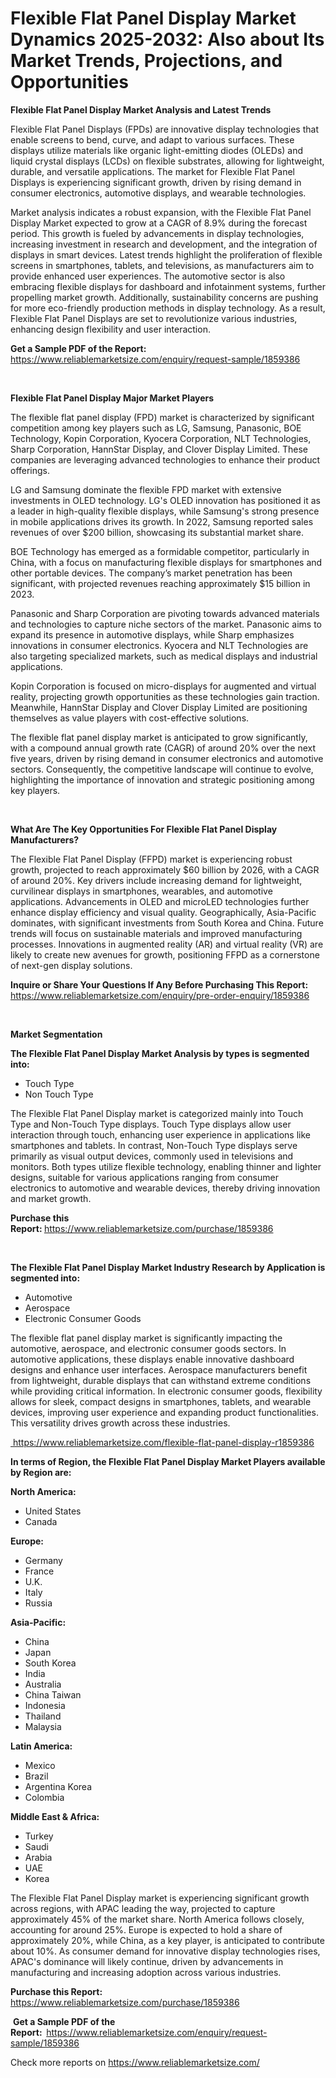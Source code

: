 <p><h1>Flexible Flat Panel Display Market Dynamics 2025-2032: Also about Its Market Trends, Projections, and Opportunities</h1></p><p><strong>Flexible Flat Panel Display Market Analysis and Latest Trends</strong></p>
<p><p>Flexible Flat Panel Displays (FPDs) are innovative display technologies that enable screens to bend, curve, and adapt to various surfaces. These displays utilize materials like organic light-emitting diodes (OLEDs) and liquid crystal displays (LCDs) on flexible substrates, allowing for lightweight, durable, and versatile applications. The market for Flexible Flat Panel Displays is experiencing significant growth, driven by rising demand in consumer electronics, automotive displays, and wearable technologies.</p><p>Market analysis indicates a robust expansion, with the Flexible Flat Panel Display Market expected to grow at a CAGR of 8.9% during the forecast period. This growth is fueled by advancements in display technologies, increasing investment in research and development, and the integration of displays in smart devices. Latest trends highlight the proliferation of flexible screens in smartphones, tablets, and televisions, as manufacturers aim to provide enhanced user experiences. The automotive sector is also embracing flexible displays for dashboard and infotainment systems, further propelling market growth. Additionally, sustainability concerns are pushing for more eco-friendly production methods in display technology. As a result, Flexible Flat Panel Displays are set to revolutionize various industries, enhancing design flexibility and user interaction.</p></p>
<p><strong>Get a Sample PDF of the Report:&nbsp;</strong> <a href="https://www.reliablemarketsize.com/enquiry/request-sample/1859386?utm_campaign=3511&utm_medium=2&utm_source=Github&utm_content=ia&utm_term=04042025&utm_id=flexible-flat-panel-display">https://www.reliablemarketsize.com/enquiry/request-sample/1859386</a></p>
<p>&nbsp;</p>
<p><strong>Flexible Flat Panel Display Major Market Players</strong></p>
<p><p>The flexible flat panel display (FPD) market is characterized by significant competition among key players such as LG, Samsung, Panasonic, BOE Technology, Kopin Corporation, Kyocera Corporation, NLT Technologies, Sharp Corporation, HannStar Display, and Clover Display Limited. These companies are leveraging advanced technologies to enhance their product offerings.</p><p>LG and Samsung dominate the flexible FPD market with extensive investments in OLED technology. LG's OLED innovation has positioned it as a leader in high-quality flexible displays, while Samsung's strong presence in mobile applications drives its growth. In 2022, Samsung reported sales revenues of over $200 billion, showcasing its substantial market share.</p><p>BOE Technology has emerged as a formidable competitor, particularly in China, with a focus on manufacturing flexible displays for smartphones and other portable devices. The company’s market penetration has been significant, with projected revenues reaching approximately $15 billion in 2023.</p><p>Panasonic and Sharp Corporation are pivoting towards advanced materials and technologies to capture niche sectors of the market. Panasonic aims to expand its presence in automotive displays, while Sharp emphasizes innovations in consumer electronics. Kyocera and NLT Technologies are also targeting specialized markets, such as medical displays and industrial applications.</p><p>Kopin Corporation is focused on micro-displays for augmented and virtual reality, projecting growth opportunities as these technologies gain traction. Meanwhile, HannStar Display and Clover Display Limited are positioning themselves as value players with cost-effective solutions.</p><p>The flexible flat panel display market is anticipated to grow significantly, with a compound annual growth rate (CAGR) of around 20% over the next five years, driven by rising demand in consumer electronics and automotive sectors. Consequently, the competitive landscape will continue to evolve, highlighting the importance of innovation and strategic positioning among key players.</p></p>
<p>&nbsp;</p>
<p><strong>What Are The Key Opportunities For Flexible Flat Panel Display Manufacturers?</strong></p>
<p><p>The Flexible Flat Panel Display (FFPD) market is experiencing robust growth, projected to reach approximately $60 billion by 2026, with a CAGR of around 20%. Key drivers include increasing demand for lightweight, curvilinear displays in smartphones, wearables, and automotive applications. Advancements in OLED and microLED technologies further enhance display efficiency and visual quality. Geographically, Asia-Pacific dominates, with significant investments from South Korea and China. Future trends will focus on sustainable materials and improved manufacturing processes. Innovations in augmented reality (AR) and virtual reality (VR) are likely to create new avenues for growth, positioning FFPD as a cornerstone of next-gen display solutions.</p></p>
<p><strong>Inquire or Share Your Questions If Any Before Purchasing This Report:</strong> <a href="https://www.reliablemarketsize.com/enquiry/pre-order-enquiry/1859386?utm_campaign=3511&utm_medium=2&utm_source=Github&utm_content=ia&utm_term=04042025&utm_id=flexible-flat-panel-display">https://www.reliablemarketsize.com/enquiry/pre-order-enquiry/1859386</a></p>
<p>&nbsp;</p>
<p><strong>Market Segmentation</strong></p>
<p><strong>The Flexible Flat Panel Display Market Analysis by types is segmented into:</strong></p>
<p><ul><li>Touch Type</li><li>Non Touch Type</li></ul></p>
<p><p>The Flexible Flat Panel Display market is categorized mainly into Touch Type and Non-Touch Type displays. Touch Type displays allow user interaction through touch, enhancing user experience in applications like smartphones and tablets. In contrast, Non-Touch Type displays serve primarily as visual output devices, commonly used in televisions and monitors. Both types utilize flexible technology, enabling thinner and lighter designs, suitable for various applications ranging from consumer electronics to automotive and wearable devices, thereby driving innovation and market growth.</p></p>
<p><strong>Purchase this Report:&nbsp;</strong><a href="https://www.reliablemarketsize.com/purchase/1859386?utm_campaign=3511&utm_medium=2&utm_source=Github&utm_content=ia&utm_term=04042025&utm_id=flexible-flat-panel-display">https://www.reliablemarketsize.com/purchase/1859386</a></p>
<p>&nbsp;</p>
<p><strong>The Flexible Flat Panel Display Market Industry Research by Application is segmented into:</strong></p>
<p><ul><li>Automotive</li><li>Aerospace</li><li>Electronic Consumer Goods</li></ul></p>
<p><p>The flexible flat panel display market is significantly impacting the automotive, aerospace, and electronic consumer goods sectors. In automotive applications, these displays enable innovative dashboard designs and enhance user interfaces. Aerospace manufacturers benefit from lightweight, durable displays that can withstand extreme conditions while providing critical information. In electronic consumer goods, flexibility allows for sleek, compact designs in smartphones, tablets, and wearable devices, improving user experience and expanding product functionalities. This versatility drives growth across these industries.</p></p>
<p><a href="https://www.reliablemarketsize.com/flexible-flat-panel-display-r1859386?utm_campaign=3511&utm_medium=2&utm_source=Github&utm_content=ia&utm_term=04042025&utm_id=flexible-flat-panel-display">&nbsp;https://www.reliablemarketsize.com/flexible-flat-panel-display-r1859386</a></p>
<p><strong>In terms of Region, the Flexible Flat Panel Display Market Players available by Region are:</strong></p>
<p>
    <p> <strong> North America: </strong>
        <ul>
            <li>United States</li>
            <li>Canada</li>
        </ul>
        </p> 
    <p> <strong> Europe: </strong>
        <ul>
            <li>Germany</li>
            <li>France</li>
            <li>U.K.</li>
            <li>Italy</li>
            <li>Russia</li>
        </ul>
        </p> 
    <p> <strong> Asia-Pacific: </strong>
        <ul>
            <li>China</li>
            <li>Japan</li>
            <li>South Korea</li>
            <li>India</li>
            <li>Australia</li>
            <li>China Taiwan</li>
            <li>Indonesia</li>
            <li>Thailand</li>
            <li>Malaysia</li>
        </ul>
        </p> 
    <p> <strong> Latin America: </strong>
        <ul>
            <li>Mexico</li>
            <li>Brazil</li>
            <li>Argentina Korea</li>
            <li>Colombia</li>
        </ul>
        </p> 
    <p> <strong> Middle East & Africa: </strong>
        <ul>
            <li>Turkey</li>
            <li>Saudi</li>
            <li>Arabia</li>
            <li>UAE</li>
            <li>Korea</li>
        </ul>
    </p>
    </p>
<p><p>The Flexible Flat Panel Display market is experiencing significant growth across regions, with APAC leading the way, projected to capture approximately 45% of the market share. North America follows closely, accounting for around 25%. Europe is expected to hold a share of approximately 20%, while China, as a key player, is anticipated to contribute about 10%. As consumer demand for innovative display technologies rises, APAC's dominance will likely continue, driven by advancements in manufacturing and increasing adoption across various industries.</p></p>
<p><strong>Purchase this Report: </strong><a href="https://www.reliablemarketsize.com/purchase/1859386?utm_campaign=3511&utm_medium=2&utm_source=Github&utm_content=ia&utm_term=04042025&utm_id=flexible-flat-panel-display">https://www.reliablemarketsize.com/purchase/1859386</a></p>
<p>&nbsp;<strong>Get a Sample PDF of the Report:&nbsp;&nbsp;</strong><a href="https://www.reliablemarketsize.com/enquiry/request-sample/1859386?utm_campaign=3511&utm_medium=2&utm_source=Github&utm_content=ia&utm_term=04042025&utm_id=flexible-flat-panel-display">https://www.reliablemarketsize.com/enquiry/request-sample/1859386</a></p>
<p><strong></strong></p>
<p>Check more reports on <a href="https://www.reliablemarketsize.com/?utm_campaign=3511&utm_medium=2&utm_source=Github&utm_content=ia&utm_term=04042025&utm_id=flexible-flat-panel-display">https://www.reliablemarketsize.com/</a></p>
